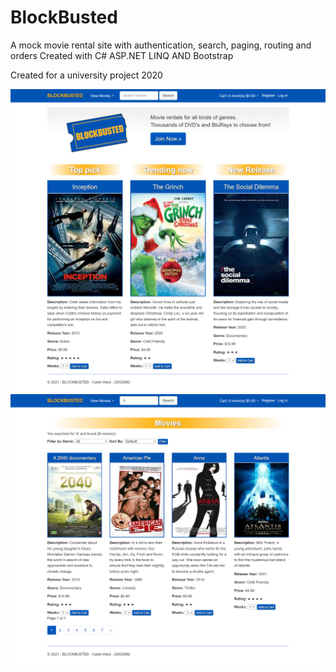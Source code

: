 # BlockBusted
A mock movie rental site with authentication, search, paging, routing and orders
Created with C# ASP.NET LINQ AND Bootstrap

Created for a university project 2020

![Index](localhost_44301_.png?raw=true "Index")
![MovieList](localhost_44301_Movies_Search=A.png?raw=true "MovieList")

